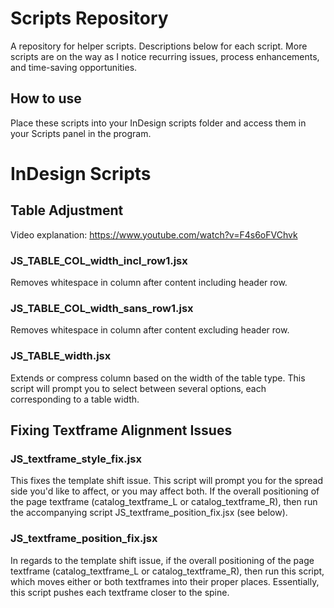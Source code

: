 # Scripts Repository

A repository for helper scripts. Descriptions below for each script. More scripts are on the way as I notice recurring issues, process enhancements, and time-saving opportunities.

## How to use
Place these scripts into your InDesign scripts folder and access them in your Scripts panel in the program.


# InDesign Scripts


## Table Adjustment
Video explanation: https://www.youtube.com/watch?v=F4s6oFVChvk

### JS_TABLE_COL_width_incl_row1.jsx
Removes whitespace in column after content including header row.

### JS_TABLE_COL_width_sans_row1.jsx
Removes whitespace in column after content excluding header row.

### JS_TABLE_width.jsx
Extends or compress column based on the width of the table type. This script will prompt you to select between several options, each corresponding to a table width. 


## Fixing Textframe Alignment Issues

### JS_textframe_style_fix.jsx
This fixes the template shift issue. This script will prompt you for the spread side you'd like to affect, or you may affect both. If the overall positioning of the page textframe (catalog_textframe_L or catalog_textframe_R), then run the accompanying script JS_textframe_position_fix.jsx (see below).

### JS_textframe_position_fix.jsx
In regards to the template shift issue, if the overall positioning of the page textframe (catalog_textframe_L or catalog_textframe_R), then run this script, which moves either or both textframes into their proper places. Essentially, this script pushes each textframe closer to the spine.
